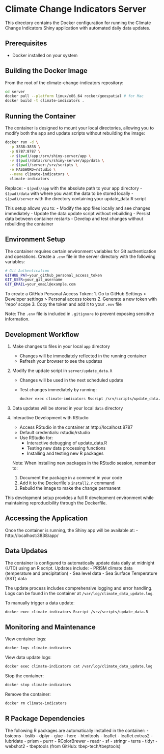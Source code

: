 # Climate Change Indicators Server

This directory contains the Docker configuration for running the Climate Change Indicators Shiny application with automated daily data updates.

## Prerequisites

-   Docker installed on your system

## Building the Docker Image

From the root of the climate-change-indicators repository:

``` bash
cd server
docker pull --platform linux/x86_64 rocker/geospatial # for Mac
docker build -t climate-indicators .
```

## Running the Container

The container is designed to mount your local directories, allowing you to modify both the app and update scripts without rebuilding the image:

``` bash
docker run -d \
  -p 3838:3838 \
  -p 8787:8787 \
  -v $(pwd)/app:/srv/shiny-server/app \
  -v $(pwd)/data:/srv/shiny-server/app/data \
  -v $(pwd)/server:/srv/scripts \
  -e PASSWORD=rstudio \
  --name climate-indicators \
  climate-indicators
```

Replace: - `$(pwd)/app` with the absolute path to your app directory - `$(pwd)/data` with where you want the data to be stored locally - `$(pwd)/server` with the directory containing your update_data.R script

This setup allows you to: - Modify the app files locally and see changes immediately - Update the data update script without rebuilding - Persist data between container restarts - Develop and test changes without rebuilding the container

## Environment Setup

The container requires certain environment variables for Git authentication and operations. Create a `.env` file in the server directory with the following variables:

``` bash
# Git Authentication
GITHUB_PAT=your_github_personal_access_token
GIT_USER=your_git_username
GIT_EMAIL=your_email@example.com
```

To create a GitHub Personal Access Token: 1. Go to GitHub Settings \> Developer settings \> Personal access tokens 2. Generate a new token with 'repo' scope 3. Copy the token and add it to your `.env` file

Note: The `.env` file is included in `.gitignore` to prevent exposing sensitive information.

## Development Workflow

1.  Make changes to files in your local `app` directory

    -   Changes will be immediately reflected in the running container
    -   Refresh your browser to see the updates

2.  Modify the update script in `server/update_data.R`

    -   Changes will be used in the next scheduled update

    -   Test changes immediately by running:

        ``` bash
        docker exec climate-indicators Rscript /srv/scripts/update_data.R
        ```

3.  Data updates will be stored in your local `data` directory

4.  Interactive Development with RStudio

    -   Access RStudio in the container at http://localhost:8787
    -   Default credentials: rstudio/rstudio
    -   Use RStudio for:
        -   Interactive debugging of update_data.R
        -   Testing new data processing functions
        -   Installing and testing new R packages

    Note: When installing new packages in the RStudio session, remember to:

    1.  Document the package in a comment in your code
    2.  Add it to the Dockerfile's `install2.r` command
    3.  Rebuild the image to make the change permanent

This development setup provides a full R development environment while maintaining reproducibility through the Dockerfile.

## Accessing the Application

Once the container is running, the Shiny app will be available at: - http://localhost:3838/app/

## Data Updates

The container is configured to automatically update data daily at midnight (UTC) using an R script. Updates include: - PRISM climate data (temperature and precipitation) - Sea level data - Sea Surface Temperature (SST) data

The update process includes comprehensive logging and error handling. Logs can be found in the container at `/var/log/climate_data_update.log`.

To manually trigger a data update:

``` bash
docker exec climate-indicators Rscript /srv/scripts/update_data.R
```

## Monitoring and Maintenance

View container logs:

``` bash
docker logs climate-indicators
```

View data update logs:

``` bash
docker exec climate-indicators cat /var/log/climate_data_update.log
```

Stop the container:

``` bash
docker stop climate-indicators
```

Remove the container:

``` bash
docker rm climate-indicators
```

## R Package Dependencies

The following R packages are automatically installed in the container: - bsicons - bslib - dplyr - glue - here - htmltools - leaflet - leaflet.extras2 - lubridate - prism - purrr - RColorBrewer - readr - sf - stringr - terra - tidyr - webshot2 - tbeptools (from GitHub: tbep-tech/tbeptools)
